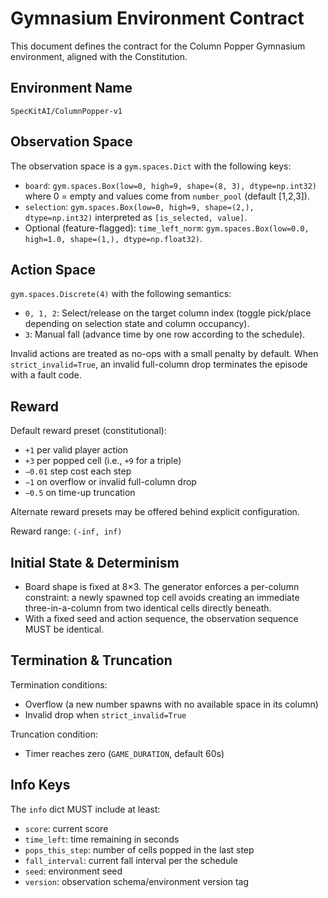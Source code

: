 # Gymnasium Environment Contract

This document defines the contract for the Column Popper Gymnasium environment, aligned with the Constitution.

## Environment Name

`SpecKitAI/ColumnPopper-v1`

## Observation Space

The observation space is a `gym.spaces.Dict` with the following keys:

- `board`: `gym.spaces.Box(low=0, high=9, shape=(8, 3), dtype=np.int32)` where 0 = empty and values come from `number_pool` (default [1,2,3]).
- `selection`: `gym.spaces.Box(low=0, high=9, shape=(2,), dtype=np.int32)` interpreted as `[is_selected, value]`.
- Optional (feature-flagged): `time_left_norm`: `gym.spaces.Box(low=0.0, high=1.0, shape=(1,), dtype=np.float32)`.

## Action Space

`gym.spaces.Discrete(4)` with the following semantics:

- `0, 1, 2`: Select/release on the target column index (toggle pick/place depending on selection state and column occupancy).
- `3`: Manual fall (advance time by one row according to the schedule).

Invalid actions are treated as no-ops with a small penalty by default. When `strict_invalid=True`, an invalid full-column drop terminates the episode with a fault code.

## Reward

Default reward preset (constitutional):
- `+1` per valid player action
- `+3` per popped cell (i.e., `+9` for a triple)
- `−0.01` step cost each step
- `−1` on overflow or invalid full-column drop
- `−0.5` on time-up truncation

Alternate reward presets may be offered behind explicit configuration.

Reward range: `(-inf, inf)`

## Initial State & Determinism

- Board shape is fixed at 8×3. The generator enforces a per-column constraint: a newly spawned top cell avoids creating an immediate three-in-a-column from two identical cells directly beneath.
- With a fixed seed and action sequence, the observation sequence MUST be identical.

## Termination & Truncation

Termination conditions:
- Overflow (a new number spawns with no available space in its column)
- Invalid drop when `strict_invalid=True`

Truncation condition:
- Timer reaches zero (`GAME_DURATION`, default 60s)

## Info Keys

The `info` dict MUST include at least:
- `score`: current score
- `time_left`: time remaining in seconds
- `pops_this_step`: number of cells popped in the last step
- `fall_interval`: current fall interval per the schedule
- `seed`: environment seed
- `version`: observation schema/environment version tag
